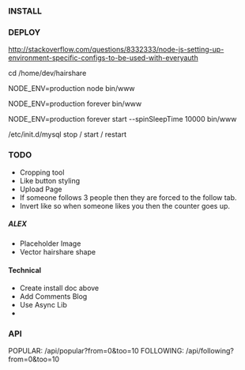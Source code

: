 ### INSTALL


### DEPLOY
http://stackoverflow.com/questions/8332333/node-js-setting-up-environment-specific-configs-to-be-used-with-everyauth

cd /home/dev/hairshare

NODE_ENV=production node bin/www


NODE_ENV=production forever bin/www


NODE_ENV=production forever start --spinSleepTime 10000 bin/www

/etc/init.d/mysql stop / start / restart

### TODO
- Cropping tool
- Like button styling
- Upload Page
- If someone follows 3 people then they are forced to the follow tab.
- Invert like so when someone likes you then the counter goes up. 

##### ALEX
- Placeholder Image
- Vector hairshare shape


#### Technical
- Create install doc above
- Add Comments Blog
- Use Async Lib
- 


### API
POPULAR: /api/popular?from=0&too=10
FOLLOWING: /api/following?from=0&too=10

